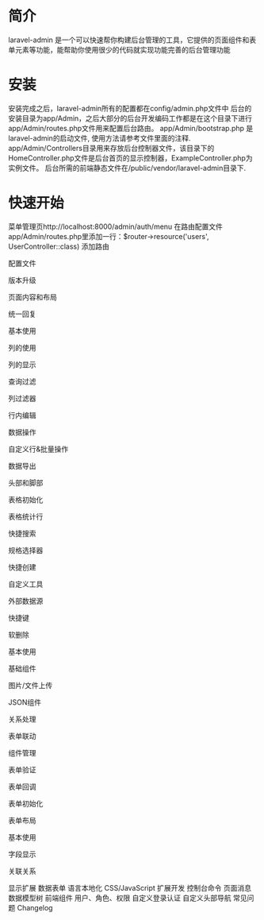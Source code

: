 # 简介
laravel-admin 是一个可以快速帮你构建后台管理的工具，它提供的页面组件和表单元素等功能，能帮助你使用很少的代码就实现功能完善的后台管理功能

# 安装
安装完成之后，laravel-admin所有的配置都在config/admin.php文件中
后台的安装目录为app/Admin，之后大部分的后台开发编码工作都是在这个目录下进行
app/Admin/routes.php文件用来配置后台路由。
app/Admin/bootstrap.php 是laravel-admin的启动文件, 使用方法请参考文件里面的注释.
app/Admin/Controllers目录用来存放后台控制器文件，该目录下的HomeController.php文件是后台首页的显示控制器，ExampleController.php为实例文件。
后台所需的前端静态文件在/public/vendor/laravel-admin目录下.

# 快速开始
菜单管理页http://localhost:8000/admin/auth/menu
在路由配置文件app/Admin/routes.php里添加一行：$router->resource('users', UserController::class) 添加路由



配置文件

版本升级

页面内容和布局

统一回复

基本使用

列的使用

列的显示

查询过滤

列过滤器

行内编辑

数据操作

自定义行&批量操作

数据导出

头部和脚部

表格初始化

表格统计行

快捷搜索

规格选择器

快捷创建

自定义工具

外部数据源

快捷键

软删除

基本使用

基础组件

图片/文件上传

JSON组件

关系处理

表单联动

组件管理

表单验证

表单回调

表单初始化

表单布局

基本使用

字段显示

关联关系

显示扩展
数据表单
语言本地化
CSS/JavaScript
扩展开发
控制台命令
页面消息
数据模型树
前端组件
用户、角色、权限
自定义登录认证
自定义头部导航
常见问题
Changelog
